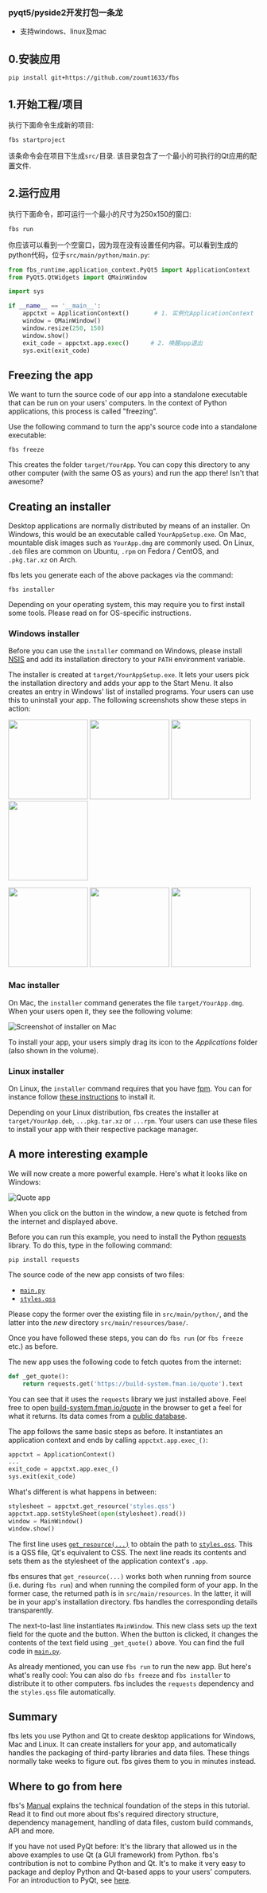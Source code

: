 ### pyqt5/pyside2开发打包一条龙
- 支持windows、linux及mac

## 0.安装应用
```shell
pip install git+https://github.com/zoumt1633/fbs
```

## 1.开始工程/项目
执行下面命令生成新的项目:
```shell
fbs startproject
```

该条命令会在项目下生成`src/`目录.
该目录包含了一个最小的可执行的Qt应用的配置文件.

## 2.运行应用
执行下面命令，即可运行一个最小的尺寸为250x150的窗口:
```shell
fbs run
```
你应该可以看到一个空窗口，因为现在没有设置任何内容。可以看到生成的python代码，位于`src/main/python/main.py`:
```python
from fbs_runtime.application_context.PyQt5 import ApplicationContext
from PyQt5.QtWidgets import QMainWindow

import sys

if __name__ == '__main__':
    appctxt = ApplicationContext()       # 1. 实例化ApplicationContext
    window = QMainWindow()
    window.resize(250, 150)
    window.show()
    exit_code = appctxt.app.exec()      # 2. 唤醒app退出
    sys.exit(exit_code)
```

## Freezing the app
We want to turn the source code of our app into a standalone executable that can
be run on your users' computers. In the context of Python applications, this
process is called "freezing".

Use the following command to turn the app's source code into a standalone
executable:

    fbs freeze

This creates the folder `target/YourApp`. You can copy this directory to any
other computer (with the same OS as yours) and run the app there! Isn't that
awesome?

## Creating an installer
Desktop applications are normally distributed by means of an installer.
On Windows, this would be an executable called `YourAppSetup.exe`.
On Mac, mountable disk images such as `YourApp.dmg` are commonly used.
On Linux, `.deb` files are common on Ubuntu, `.rpm` on Fedora / CentOS, and
`.pkg.tar.xz` on Arch.

fbs lets you generate each of the above packages via the command:

    fbs installer

Depending on your operating system, this may require you to first install some
tools. Please read on for OS-specific instructions.

### Windows installer
Before you can use the `installer` command on Windows, please install
[NSIS](http://nsis.sourceforge.net/Main_Page) and add its installation directory
to your `PATH` environment variable.

The installer is created at `target/YourAppSetup.exe`. It lets your users pick
the installation directory and adds your app to the Start Menu. It also creates
an entry in Windows' list of installed programs. Your users can use this to
uninstall your app. The following screenshots show these steps in action:

<img src="files/screenshots/installer-windows-1.png" height="160"> <img src="files/screenshots/installer-windows-2.png" height="160"> <img src="files/screenshots/installer-windows-3.png" height="160"> <img src="files/screenshots/installer-windows-4.png" height="160">

<img src="files/screenshots/uninstaller-windows-1.png" height="160"> <img src="files/screenshots/uninstaller-windows-2.png" height="160"> <img src="files/screenshots/uninstaller-windows-3.png" height="160">

### Mac installer
On Mac, the `installer` command generates the file `target/YourApp.dmg`. When
your users open it, they see the following volume:

![Screenshot of installer on Mac](files/screenshots/installer-mac.png)

To install your app, your users simply drag its icon to the _Applications_
folder (also shown in the volume).

### Linux installer
On Linux, the `installer` command requires that you have
[fpm](https://github.com/jordansissel/fpm). You can for instance follow
[these instructions](https://fpm.readthedocs.io/en/latest/installation.html) to
install it.

Depending on your Linux distribution, fbs creates the installer at 
`target/YourApp.deb`, `...pkg.tar.xz` or `...rpm`. Your users can use these
files to install your app with their respective package manager.

## A more interesting example
We will now create a more powerful example. Here's what it looks like on
Windows:

![Quote app](files/screenshots/quote-app.png)

When you click on the button in the window, a new quote is fetched from the
internet and displayed above.

Before you can run this example, you need to install the Python
[requests](http://docs.python-requests.org/en/master/) library. To do this,
type in the following command:

    pip install requests

The source code of the new app consists of two files:
 * [`main.py`](https://raw.githubusercontent.com/mherrmann/fbs-tutorial/master/files/main.py)
 * [`styles.qss`](https://raw.githubusercontent.com/mherrmann/fbs-tutorial/master/files/styles.qss)

Please copy the former over the existing file in `src/main/python/`, and the
latter into the _new_ directory `src/main/resources/base/`.

Once you have followed these steps, you can do `fbs run` (or `fbs freeze` etc.)
as before.

The new app uses the following code to fetch quotes from the internet:

```python
def _get_quote():
    return requests.get('https://build-system.fman.io/quote').text
```

You can see that it uses the `requests` library we just installed above. Feel 
free to open
[build-system.fman.io/quote](https://build-system.fman.io/quote) in the
browser to get a feel for what it returns. Its data comes from a
[public database](https://github.com/bmc/fortunes).

The app follows the same basic steps as before. It instantiates an application
context and ends by calling `appctxt.app.exec_()`:

```python
appctxt = ApplicationContext()
...
exit_code = appctxt.app.exec_()
sys.exit(exit_code)
```

What's different is what happens in between:

```python
stylesheet = appctxt.get_resource('styles.qss')
appctxt.app.setStyleSheet(open(stylesheet).read())
window = MainWindow()
window.show()
```

The first line uses
[`get_resource(...)`](https://build-system.fman.io/manual/#get_resource) to
obtain the path to [`styles.qss`](files/styles.qss). This is a QSS file, Qt's
equivalent to CSS. The next line reads its contents and sets them as the
stylesheet of the application context's `.app`.

fbs ensures that `get_resource(...)` works both when running from source (i.e.
during `fbs run`) and when running the compiled form of your app. In the former
case, the returned path is in `src/main/resources`. In the latter, it will be in
your app's installation directory. fbs handles the corresponding details
transparently.

The next-to-last line instantiates `MainWindow`. This new class sets up the text
field for the quote and the button. When the button is clicked, it changes the
contents of the text field using `_get_quote()` above. You can find the
full code in [`main.py`](files/main.py).

As already mentioned, you can use `fbs run` to run the new app. But here's
what's really cool: You can also do `fbs freeze` and `fbs installer` to
distribute it to other computers. fbs includes the `requests` dependency and the
`styles.qss` file automatically.

## Summary
fbs lets you use Python and Qt to create desktop applications for Windows, Mac
and Linux. It can create installers for your app, and automatically handles the
packaging of third-party libraries and data files. These things normally take
weeks to figure out. fbs gives them to you in minutes instead.

## Where to go from here
fbs's [Manual](https://build-system.fman.io/manual/) explains the technical
foundation of the steps in this tutorial. Read it to find out more about fbs's
required directory structure, dependency management, handling of data files,
custom build commands, API and more.

If you have not used PyQt before: It's the library that allowed us in the above
examples to use Qt (a GUI framework) from Python. fbs's contribution is not to
combine Python and Qt. It's to make it very easy to package and deploy
Python and Qt-based apps to your users' computers. For an introduction to PyQt,
see [here](https://build-system.fman.io/pyqt5-tutorial).